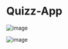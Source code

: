 # Quizz-App

![image](https://github.com/declick/Quizz-App/assets/36468501/0c72e123-698d-490a-987f-3672bc2e3c68)


![image](https://github.com/declick/Quizz-App/assets/36468501/0dfe4891-1607-4e76-a7e9-11f764120a28)

